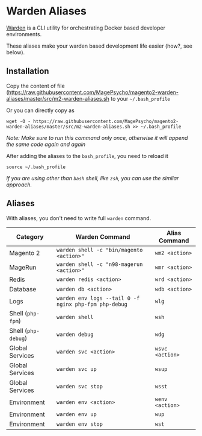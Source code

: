 # Warden Aliases
[Warden](https://warden.dev/) is a CLI utility for orchestrating Docker based developer environments.

These aliases make your warden based development life easier (how?, see below).

## Installation
Copy the content of file (https://raw.githubusercontent.com/MagePsycho/magento2-warden-aliases/master/src/m2-warden-aliases.sh to your `~/.bash_profile`

Or you can directly copy as
```
wget -O - https://raw.githubusercontent.com/MagePsycho/magento2-warden-aliases/master/src/m2-warden-aliases.sh >> ~/.bash_profile
```
*Note: Make sure to run this command only once, otherwise it will append the same code again and again*

After adding the aliases to the `bash_profile`, you need to reload it
```
source ~/.bash_profile
```

*If you are using other than `bash` shell, like `zsh`, you can use the similar approach.*

## Aliases
With aliases, you don't need to write full `warden` command.

| Category            | Warden Command                                        | Alias Command   |
|---------------------|-------------------------------------------------------|-----------------|
| Magento 2           | `warden shell -c "bin/magento <action>"`              | `wm2 <action>`  |
| MageRun             | `warden shell -c "n98-magerun <action>"`              | `wmr <action>`  |
| Redis               | `warden redis <action>`                               | `wrd <action>`  |
| Database            | `warden db <action>`                                  | `wdb <action>`  |
| Logs                | `warden env logs --tail 0 -f nginx php-fpm php-debug` | `wlg`           |
| Shell (`php-fpm`)   | `warden shell`                                        | `wsh`           |
| Shell (`php-debug`) | `warden debug`                                        | `wdg`           |
| Global Services     | `warden svc <action>`                                 | `wsvc <action>` |
| Global Services     | `warden svc up`                                       | `wsup`          |
| Global Services     | `warden svc stop`                                     | `wsst`          |
| Environment         | `warden env <action>`                                 | `wenv <action>` |
| Environment         | `warden env up`                                       | `wup`           |
| Environment         | `warden env stop`                                     | `wst`           |


